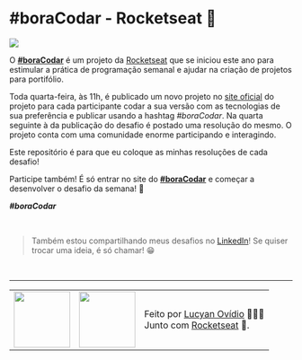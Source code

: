 # #boraCodar - Rocketseat 🚀

<img src="https://img.shields.io/github/license/lucyanovidio/boraCodar-rocketseat.svg" />

<br>

O <a href="https://boracodar.dev">**#boraCodar**</a> é um projeto da <a href="https://rocketseat.com.br">Rocketseat</a> que se iniciou este ano para estimular a prática de programação semanal e ajudar na criação de projetos para portifólio.

Toda quarta-feira, às 11h, é publicado um novo projeto no <a href="https://boracodar.dev">site oficial</a> do projeto para cada participante codar a sua versão com as tecnologias de sua preferência e publicar usando a hashtag *#boraCodar*. Na quarta seguinte à da publicação do desafio é postado uma resolução do mesmo. O projeto conta com uma comunidade enorme participando e interagindo.

Este repositório é para que eu coloque as minhas resoluções de cada desafio! 

Participe também! É só entrar no site do <a href="https://boracodar.dev">**#boraCodar**</a> e começar a desenvolver o desafio da semana! 🚀

***#boraCodar***

<br>

> Também estou compartilhando meus desafios no [LinkedIn](https://linkedin.com/in/lucyanovidio)! Se quiser trocar uma ideia, é só chamar! 😁

<br>

---

<table>
  <tr>
    <td>
      <img src="https://github.com/lucyanovidio.png" width="100px" />
    </td>
    <td>
      <img src="https://github.com/rocketseat-education.png" width="100px" />
    </td>
    <td>
      Feito por <a href="https://github.com/lucyanovidio">Lucyan Ovídio</a> 🙋🏿‍♂️
      <br> Junto com <a href="https://rocketseat.com.br">Rocketseat</a> 🚀.
    </td>
  </tr>
</table>
